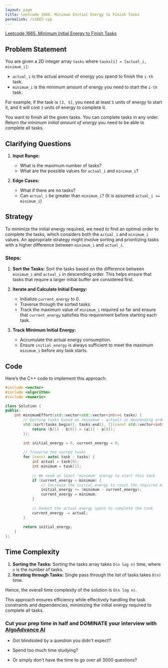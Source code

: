 ```yaml
---
layout: page
title: leetcode 1665. Minimum Initial Energy to Finish Tasks
permalink: /s1665-cpp
---
```

[Leetcode 1665. Minimum Initial Energy to Finish Tasks](https://algoadvance.github.io/algoadvance/l1665)
## Problem Statement

You are given a 2D integer array `tasks` where `tasks[i] = [actual_i, minimum_i]`:

- `actual_i` is the actual amount of energy you spend to finish the `i-th` task.
- `minimum_i` is the minimum amount of energy you need to start the `i-th` task.

For example, if the task is `[3, 5]`, you need at least `5` units of energy to start it, and it will cost `3` units of energy to complete it.

You want to finish all the given tasks. You can complete tasks in any order. Return *the minimum initial amount of energy* you need to be able to complete all tasks.

## Clarifying Questions

1. **Input Range:**
   - What is the maximum number of tasks? 
   - What are the possible values for `actual_i` and `minimum_i`?

2. **Edge Cases:**
   - What if there are no tasks?
   - Can `actual_i` be greater than `minimum_i`? (It is assumed `actual_i <= minimum_i`)

## Strategy

To minimize the initial energy required, we need to find an optimal order to complete the tasks, which considers both the `actual_i` and `minimum_i` values. An appropriate strategy might involve sorting and prioritizing tasks with a higher difference between `minimum_i` and `actual_i`.

### Steps:

1. **Sort the Tasks:** Sort the tasks based on the difference between `minimum_i` and `actual_i` in descending order. This helps ensure that tasks that require a larger initial buffer are considered first.

2. **Iterate and Calculate Initial Energy:**
   - Initialize `current_energy` to 0.
   - Traverse through the sorted tasks.
   - Track the maximum value of `minimum_i` required so far and ensure that `current_energy` satisfies this requirement before starting each task.

3. **Track Minimum Initial Energy:**
   - Accumulate the actual energy consumption.
   - Ensure `initial_energy` is always sufficient to meet the maximum `minimum_i` before any task starts.

## Code

Here’s the C++ code to implement this approach:

```cpp
#include <vector>
#include <algorithm>
#include <numeric>

class Solution {
public:
    int minimumEffort(std::vector<std::vector<int>>& tasks) {
        // Sorting tasks based on (minimum - actual) in descending order
        std::sort(tasks.begin(), tasks.end(), [](const std::vector<int>& a, const std::vector<int>& b) {
            return (b[1] - b[0]) < (a[1] - a[0]);
        });

        int initial_energy = 0, current_energy = 0;
        
        // Traverse the sorted tasks
        for (const auto& task : tasks) {
            int actual = task[0];
            int minimum = task[1];
            
            // We need at least 'minimum' energy to start this task
            if (current_energy < minimum) {
                // Increase the initial energy to reach the required minimum
                initial_energy += (minimum - current_energy);
                current_energy = minimum;
            }
            
            // Deduct the actual energy spent to complete the task
            current_energy -= actual;
        }
        
        return initial_energy;
    }
};
```

## Time Complexity

1. **Sorting the Tasks:** Sorting the tasks array takes `O(n log n)` time, where `n` is the number of tasks.
2. **Iterating through Tasks:** Single pass through the list of tasks takes `O(n)` time.

Hence, the overall time complexity of the solution is `O(n log n)`.

This approach ensures efficiency while effectively handling the task constraints and dependencies, minimizing the initial energy required to complete all tasks.


### Cut your prep time in half and DOMINATE your interview with [AlgoAdvance AI](https://algoAdvance.com)

- Got blindsided by a question you didn't expect?

- Spend too much time studying?

- Or simply don't have the time to go over all 3000 questions?

